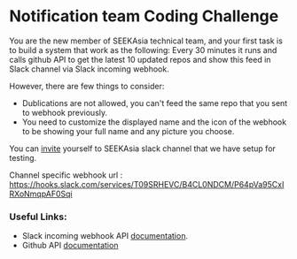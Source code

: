 # Notification team Coding Challenge

You are the new member of SEEKAsia technical team, and your first task is to build a system that work as the following:
Every 30 minutes it runs and calls github API to get the latest 10 updated repos and show this feed in Slack channel via Slack incoming webhook. 

However, there are few things to consider:
 - Dublications are not allowed, you can't feed the same repo that you sent to webhook previously. 
 - You need to customize the displayed name and the icon of the webhook to be showing your full name and any picture you choose.
 
 
You can [invite](https://notification-team-challenge.herokuapp.com/) yourself to SEEKAsia slack channel that we have setup for testing. 

Channel specific webhook url : https://hooks.slack.com/services/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

### Useful Links:
- Slack incoming webhook API [documentation](https://api.slack.com/incoming-webhooks).
- Github API [documentation](https://developer.github.com/v3/search/)
